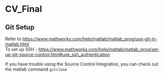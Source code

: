 # CV_Final

## Git Setup
Refer to https://www.mathworks.com/help/matlab/matlab_prog/use-git-in-matlab.html \
To set up SSH - https://www.mathworks.com/help/matlab/matlab_prog/set-up-git-source-control.html#use_ssh_authentication

If you have trouble using the Source Control Integration, you can check
out the matlab command `gitclone`